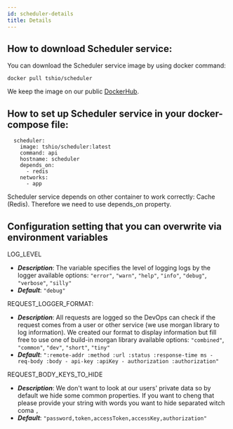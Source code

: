 ```yaml
---
id: scheduler-details
title: Details
---
```


## How to download Scheduler service:

You can download the Scheduler service image by using docker command:

```
docker pull tshio/scheduler
```

We keep the image on our public [DockerHub](https://hub.docker.com/r/tshio/scheduler).

## How to set up Scheduler service in your docker-compose file:

```
  scheduler:
    image: tshio/scheduler:latest
    command: api
    hostname: scheduler
    depends_on:
      - redis
    networks:
      - app
```

Scheduler service depends on other container to work correctly: Cache (Redis). Therefore we need to use depends_on property.

## Configuration setting that you can overwrite via environment variables

LOG_LEVEL

- **_Description_**: The variable specifies the level of logging logs by the logger available options: `"error"`, `"warn"`, `"help"`, `"info"`, `"debug"`, `"verbose"`, `"silly"`
- **_Default_**: `"debug"`

REQUEST_LOGGER_FORMAT:

- **_Description_**: All requests are logged so the DevOps can check if the request comes from a user or other service (we use morgan library to log information). We created our format to display information but fill free to use one of build-in morgan library available options: `"combined"`, `"common"`, `"dev"`, `"short"`, `"tiny"`
- **_Default_**: `":remote-addr :method :url :status :response-time ms - req-body :body - api-key :apiKey - authorization :authorization"`

REQUEST_BODY_KEYS_TO_HIDE

- **_Description_**: We don't want to look at our users' private data so by default we hide some common properties. If you want to cheng that please provide your string with words you want to hide separated witch coma `,`
- **_Default_**: `"password,token,accessToken,accessKey,authorization"`
